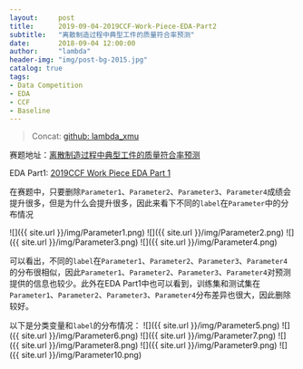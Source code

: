 ```yaml
---
layout:     post
title:      2019-09-04-2019CCF-Work-Piece-EDA-Part2
subtitle:   "离散制造过程中典型工件的质量符合率预测"
date:       2018-09-04 12:00:00
author:     "lambda"
header-img: "img/post-bg-2015.jpg"
catalog: true
tags:
- Data Competition
- EDA
- CCF
- Baseline
---
```


> Concat: [github: lambda_xmu](https://github.com/lambda-xmu)

赛题地址：[离散制造过程中典型工件的质量符合率预测](https://www.datafountain.cn/competitions/351)

EDA Part1: [2019CCF Work Piece EDA Part 1](http://lambda-xmu.club/2018/08/25/2019CCF-Work-Piece-EDA/)

在赛题中，只要删除`Parameter1`、`Parameter2`、`Parameter3`、`Parameter4`成绩会提升很多，但是为什么会提升很多，因此来看下不同的`label`在`Parameter`中的分布情况

![]({{ site.url }}/img/Parameter1.png)
![]({{ site.url }}/img/Parameter2.png)
![]({{ site.url }}/img/Parameter3.png)
![]({{ site.url }}/img/Parameter4.png)

可以看出，不同的`label`在`Parameter1`、`Parameter2`、`Parameter3`、`Parameter4`的分布很相似，因此`Parameter1`、`Parameter2`、`Parameter3`、`Parameter4`对预测提供的信息也较少。此外在EDA Part1中也可以看到，训练集和测试集在`Parameter1`、`Parameter2`、`Parameter3`、`Parameter4`分布差异也很大，因此删除较好。

以下是分类变量和`label`的分布情况：
![]({{ site.url }}/img/Parameter5.png)
![]({{ site.url }}/img/Parameter6.png)
![]({{ site.url }}/img/Parameter7.png)
![]({{ site.url }}/img/Parameter8.png)
![]({{ site.url }}/img/Parameter9.png)
![]({{ site.url }}/img/Parameter10.png)

